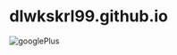 # dlwkskrl99.github.io
![googlePlus](https://user-images.githubusercontent.com/62326001/79629317-b2484100-8183-11ea-8d9c-e1c3e30c2de0.png)
